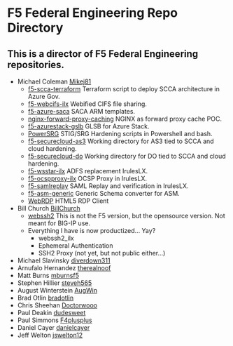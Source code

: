# F5 Federal Engineering Repo Directory

## This is a director of F5 Federal Engineering repositories.

* Michael Coleman [Mikej81](https://github.com/Mikej81)
  * [f5-scca-terraform](https://github.com/Mikej81/f5-scca-terraform) Terraform script to deploy SCCA architecture in Azure Gov.
  * [f5-webcifs-ilx](https://github.com/Mikej81/f5-webcifs-ilx) Webified CIFS file sharing.
  * [f5-azure-saca](https://github.com/Mikej81/f5-azure-saca) SACA ARM templates.
  * [nginx-forward-proxy-caching](https://github.com/Mikej81/nginx-forward-proxy-caching)  NGINX as forward proxy cache POC.
  * [f5-azurestack-gslb](https://github.com/Mikej81/f5-azurestack-gslb) GLSB for Azure Stack.
  * [PowerSRG](https://github.com/Mikej81/PowerSRG)  STIG/SRG Hardening scripts in Powershell and bash.
  * [f5-securecloud-as3](https://github.com/Mikej81/f5-securecloud-AS3) Working directory for AS3 tied to SCCA and cloud hardening.
  * [f5-securecloud-do](https://github.com/Mikej81/f5-securecloud-DO) Working directory for DO tied to SCCA and cloud hardening.
  * [f5-wsstar-ilx](https://github.com/Mikej81/f5-wsstar-ilx) ADFS replacement IrulesLX.
  * [f5-ocspproxy-ilx](https://github.com/Mikej81/f5-ocspproxy-ilx) OCSP Proxy in IrulesLX.
  * [f5-samlreplay](https://github.com/Mikej81/f5-samlreplay) SAML Replay and verification in IrulesLX.
  * [f5-asm-generic](https://github.com/Mikej81/f5-asm-generic) Generic Schema converter for ASM.
  * [WebRDP](https://github.com/Mikej81/WebRDP) HTML5 RDP Client
* Bill Church [BillChurch](https://github.com/BillChurch)
  * [webssh2](https://github.com/billchurch/webssh2) This is not the F5 version, but the opensource version. Not meant for BIG-IP use.
  * Everything I have is now productized... Yay?
    * webssh2_ilx
    * Ephemeral Authentication
    * SSH2 Proxy (not yet, but not public either...)
* Michael Slavinsky [diverdown311](https://github.com/diverdown311)
* Arnufalo Hernandez [therealnoof](https://github.com/therealnoof)
* Matt Burns [mburnsf5](https://github.com/mburnsf5)
* Stephen Hillier [steveh565](https://github.com/steveh565)
* August Winterstein [AugWin](https://github.com/AugWin)
* Brad Otlin    [bradotlin](https://github.com/bradotlin)
* Chris Sheehan [Doctorwooo](https://github.com/Doctorwooo)
* Paul Deakin [dudesweet](https://github.com/dudesweet)
* Paul Simmons [F4plusplus](https://github.com/F4plusplus)
* Daniel Cayer [danielcayer](https://github.com/danielcayer)
* Jeff Welton [jswelton12](https://github.com/jswelton12)
